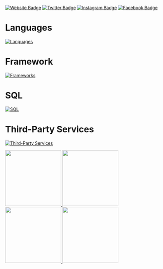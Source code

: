 [![Website Badge](https://img.shields.io/badge/Website-3b5998?style=for-the-badge&logo=google-chrome&logoColor=white)](https://taroj.poyo.jp)
[![Twitter Badge](https://img.shields.io/badge/Twitter-1D9BF0?style=for-the-badge&logo=twitter&logoColor=white)](https://twitter.com/taroj1205)
[![Instagram Badge](https://img.shields.io/badge/Instagram-E4405F?style=for-the-badge&logo=instagram&logoColor=white)](https://instagram.com/taroj1205)
[![Facebook Badge](https://img.shields.io/badge/Facebook-1877F2?style=for-the-badge&logo=facebook&logoColor=white)](https://www.facebook.com/taroj1205)

# Languages
[![Languages](https://skills.thijs.gg/icons?i=javascript,typescript,html,css,cs,python)](https://skills.thijs.gg)

# Framework
[![Frameworks](https://skills.thijs.gg/icons?i=nextjs,express,react,nodejs,flask,tailwind)](https://skills.thijs.gg)

# SQL
[![SQL](https://skills.thijs.gg/icons?i=mysql,sqlite,postgresql)](https://skills.thijs.gg)

# Third-Party Services
[![Third-Party Services](https://skills.thijs.gg/icons?i=supabase,vercel)](https://skills.thijs.gg)

<a href="https://github-readme-stats.vercel.app/api?username=taroj1205&show_icons=true&rank_icon=percentile&hide_border=true&theme=dark#gh-dark-mode-only">
  <img height="180em" src="https://github-readme-stats.vercel.app/api?username=taroj1205&show_icons=true&rank_icon=percentile&hide_border=true&theme=dark#gh-dark-mode-only"/>
</a>
<a href="https://github-readme-stats.vercel.app/api/top-langs/?username=taroj1205&show_icons=true&rank_icon=percentile&hide_border=true&layout=compact&langs_count=10&theme=dark#gh-dark-mode-only">
  <img height="180em" src="https://github-readme-stats.vercel.app/api/top-langs/?username=taroj1205&show_icons=true&rank_icon=percentile&hide_border=true&layout=compact&langs_count=10&theme=dark#gh-dark-mode-only"/>
</a>

<a href="https://github-readme-stats.vercel.app/api?username=taroj1205&show_icons=true&hide_border=true&theme=light#gh-light-mode-only">
  <img height="180em" src="https://github-readme-stats.vercel.app/api?username=taroj1205&show_icons=true&hide_border=true&theme=light#gh-light-mode-only"/>
</a>
<a href="https://github-readme-stats.vercel.app/api/top-langs/?username=taroj1205&show_icons=true&hide_border=true&layout=compact&langs_count=10&theme=light#gh-light-mode-only">
  <img height="180em" src="https://github-readme-stats.vercel.app/api/top-langs/?username=taroj1205&show_icons=true&hide_border=true&layout=compact&langs_count=10&theme=light#gh-light-mode-only"/>
</a>
